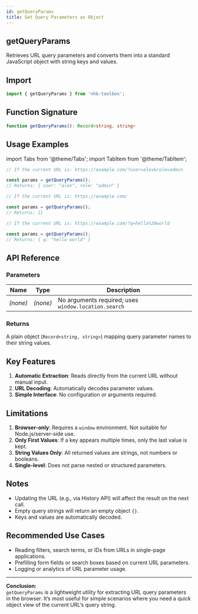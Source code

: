 ```yaml
---
id: getQueryParams
title: Get Query Parameters as Object
---
```


## getQueryParams

Retrieves URL query parameters and converts them into a standard JavaScript object with string keys and values.

## Import

```typescript
import { getQueryParams } from 'nhb-toolbox';
```

## Function Signature

```typescript
function getQueryParams(): Record<string, string>
```

## Usage Examples

import Tabs from '@theme/Tabs';
import TabItem from '@theme/TabItem';

<Tabs>
<TabItem value="Basic" label="Basic Usage">

```typescript
// If the current URL is: https://example.com/?user=alex&role=admin

const params = getQueryParams();
// Returns: { user: "alex", role: "admin" }
```

</TabItem>
<TabItem value="No Params" label="No Query Parameters">

```typescript
// If the current URL is: https://example.com/

const params = getQueryParams();
// Returns: {}
```

</TabItem>
<TabItem value="URL Encoded" label="URL Encoded Values">

```typescript
// If the current URL is: https://example.com/?q=hello%20world

const params = getQueryParams();
// Returns: { q: "hello world" }
```

</TabItem>
</Tabs>

## API Reference

### Parameters

| Name | Type | Description |
|------|------|-------------|
| *(none)* | *(none)* | No arguments required; uses `window.location.search` |

### Returns

A plain object (`Record<string, string>`) mapping query parameter names to their string values.

## Key Features

1. **Automatic Extraction**: Reads directly from the current URL without manual input.
2. **URL Decoding**: Automatically decodes parameter values.
3. **Simple Interface**: No configuration or arguments required.

## Limitations

1. **Browser-only**: Requires a `window` environment. Not suitable for Node.js/server-side use.
2. **Only First Values**: If a key appears multiple times, only the last value is kept.
3. **String Values Only**: All returned values are strings, not numbers or booleans.
4. **Single-level**: Does not parse nested or structured parameters.

## Notes

- Updating the URL (e.g., via History API) will affect the result on the next call.
- Empty query strings will return an empty object `{}`.
- Keys and values are automatically decoded.

## Recommended Use Cases

- Reading filters, search terms, or IDs from URLs in single-page applications.
- Prefilling form fields or search boxes based on current URL parameters.
- Logging or analytics of URL parameter usage.

---

**Conclusion:**  
`getQueryParams` is a lightweight utility for extracting URL query parameters in the browser. It’s most useful for simple scenarios where you need a quick object view of the current URL’s query string.
